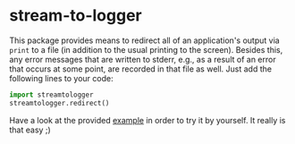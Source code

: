 stream-to-logger
================

This package provides means to redirect all of an application's output via `print` to a file (in addition to the usual printing to the screen). Besides this, any error messages that are written to stderr, e.g., as a result of an error that occurs at some point, are recorded in that file as well. Just add the following lines to your code:
```python
import streamtologger
streamtologger.redirect()
```
Have a look at the provided [example](examples/test.py) in order to try it by yourself. It really is that easy ;)
